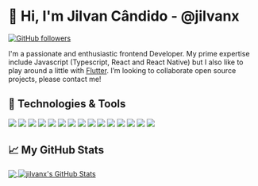 # 👋  Hi, I'm Jilvan Cândido - @jilvanx

<!-- ![Profile Views](https://komarev.com/ghpvc/?username=jilvanx&color=lightgray) -->
[![GitHub followers](https://img.shields.io/github/followers/jilvanx.svg?style=social&label=Follow&maxAge=2592000)](https://github.com/jilvanx?tab=followers)
<!-- [![Contact me on Codementor](https://www.codementor.io/m-badges/jilvanx/contact-me.svg)](https://www.codementor.io/@jilvanx?refer=badge) -->

I'm a passionate and enthusiastic frontend Developer. My prime expertise include Javascript (Typescript, React and React Native) but I also like to play around a little with [Flutter](https://flutter.dev/). I’m looking to collaborate open source projects, please contact me!

## 🔧 Technologies & Tools
![](https://img.shields.io/badge/OS-Linux-informational?style=flat&logo=linux&logoColor=white&color=blue)
![](https://img.shields.io/badge/Editor-Visual_Studio_Code-informational?style=flat&logo=visual-studio-code&logoColor=white&color=blue)
![](https://img.shields.io/badge/Code-JavaScript-informational?style=flat&logo=javascript&logoColor=white&color=blue)
![](https://img.shields.io/badge/Code-Typescript-informational?style=flat&logo=typescript&logoColor=white&color=blue)
![](https://img.shields.io/badge/Code-React-informational?style=flat&logo=react&logoColor=white&color=blue)
![](https://img.shields.io/badge/Code-React_Native-informational?style=flat&logo=react&logoColor=white&color=blue)
![](https://img.shields.io/badge/Code-Next.js-informational?style=flat&logo=Next.js&logoColor=white&color=blue)
![](https://img.shields.io/badge/Code-Gatsby-informational?style=flat&logo=gatsby&logoColor=white&color=blue)
![](https://img.shields.io/badge/Code-Node.js-informational?style=flat&logo=node.js&logoColor=white&color=blue)
![](https://img.shields.io/badge/Code-Flutter-informational?style=flat&logo=flutter&logoColor=white&color=blue)
![](https://img.shields.io/badge/Database-PostgreSQL-informational?style=flat&logo=postgresql&logoColor=white&color=blue)
![](https://img.shields.io/badge/Database-MongoDB-informational?style=flat&logo=mongodb&logoColor=white&color=blue)
![](https://img.shields.io/badge/Tools-Docker-informational?style=flat&logo=docker&logoColor=white&color=blue)
![](https://img.shields.io/badge/Cloud-Vercel-informational?style=flat&logo=vercel&logoColor=white&color=blue)
![](https://img.shields.io/badge/Cloud-Digital_Ocean-informational?style=flat&logo=digitalocean&logoColor=white&color=blue)

<!-- ## 📬 Get in touch
- Personal Website: [https://jilvanx.github.io/](https://jilvanx.github.io/)
- Twitter: [@jilvanx](https://twitter.com/jilvanx)
- LinkedIn: [https://www.linkedin.com/in/jilvanx/](https://www.linkedin.com/in/jilvanx/)
- Codementor: [https://www.codementor.io/@jilvanx](https://www.codementor.io/@jilvanx?refer=badge)
- StackOverflow: [https://stackoverflow.com/users/7264455/jilvanx](https://stackoverflow.com/users/7264455/jilvanx)
- Dev.to: [https://dev.to/jilvanx](https://dev.to/jilvanx) -->

## &#x1f4c8; My GitHub Stats

<a href="https://github.com/jilvanx/jilvanx">
  <img align="center" src="https://github-readme-stats.vercel.app/api/top-langs/?username=jilvanx&hide=html&title_color=ffffff&text_color=c9cacc&icon_color=2bbc8a&bg_color=1d1f21" />
</a>

<a href="https://github.com/jilvanx/jilvanx">
  <img align="center" src="https://github-readme-stats.vercel.app/api?username=jilvanx&show_icons=true&line_height=27&count_private=true&title_color=ffffff&text_color=c9cacc&icon_color=2bbc8a&bg_color=1d1f21" alt="jilvanx's GitHub Stats" />
</a>

<!--
**jilvanx/jilvanx** is a ✨ _special_ ✨ repository because its `README.md` (this file) appears on your GitHub profile.

Here are some ideas to get you started:

- 🔭 I’m currently working on ...
- 🌱 I’m currently learning ...
- 👯 I’m looking to collaborate on ...
- 🤔 I’m looking for help with ...
- 💬 Ask me about ...
- 📫 How to reach me: ...
- 😄 Pronouns: ...
- ⚡ Fun fact: ...
-->

